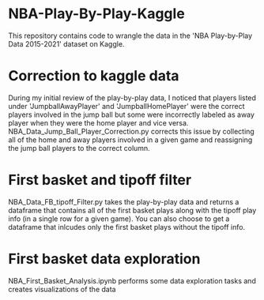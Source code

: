 # NBA-Play-By-Play-Kaggle
This repository contains code to wrangle the data in the 'NBA Play-by-Play Data 2015-2021' dataset on Kaggle.

# Correction to kaggle data
During my initial review of the play-by-play data, I noticed that players listed under 'JumpballAwayPlayer' and 'JumpballHomePlayer'
were the correct players involved in the jump ball but some were incorrectly labeled as away player when they were the home player
and vice versa. NBA_Data_Jump_Ball_Player_Correction.py corrects this issue by collecting all of the home and away players involved
in a given game and reassigning the jump ball players to the correct column.

# First basket and tipoff filter
NBA_Data_FB_tipoff_Filter.py takes the play-by-play data and returns a dataframe that contains all of the first basket plays along with
the tipoff play info (in a single row for a given game). You can also choose to get a dataframe that inlcudes only the first basket plays
without the tipoff info.

# First basket data exploration
NBA_First_Basket_Analysis.ipynb performs some data exploration tasks and creates visualizations of the data
